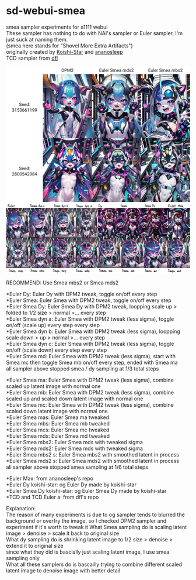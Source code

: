 # sd-webui-smea
smea sampler experiments for a1111 webui    
These sampler has nothing to do with NAI's sampler or Euler sampler, I'm just suck at naming them.      
(smea here stands for "Shovel More Extra Artifacts")      
originally created by [Koishi-Star](https://github.com/Koishi-Star/Euler-Smea-Dyn-Sampler) and [ananosleep](https://github.com/ananosleep/advanced_euler_sampler_extension)      
TCD sampler from [dfl](https://github.com/dfl/comfyui-tcd-scheduler)       
    
![sample2](https://github.com/AG-w/sd-webui-smea/blob/main/sample2.jpg?raw=true)    
![sample](https://github.com/AG-w/sd-webui-smea/blob/main/sample.jpg?raw=true)

RECOMMEND: Use Smea mbs2 or Smea mds2   

*Euler Dy: Euler Dy with DPM2 tweak, toggle on/off every step    
*Euler Smea: Euler Smea with DPM2 tweak, toggle on/off every step    
*Euler Smea Dy: Euler Smea Dy with DPM2 tweak, loopping scale up > folded to 1/2 size > normal >... every step     
*Euler Smea dyn a: Euler Smea with DPM2 tweak (less sigma), toggle on/off (scale up) every step every step    
*Euler Smea dyn b: Euler Smea with DPM2 tweak (less sigma), loopping scale down > up > normal >... every step   
*Euler Smea dyn c: Euler Smea with DPM2 tweak (less sigma), toggle on/off (scale down) every step every step   
*Euler Smea md: Euler Smea with DPM2 tweak (less sigma), start with Smea mc then toggle Smea mb on/off every step, ended with Smea ma  
all sampler above stopped smea / dy sampling at 1/3 total steps      
     
*Euler Smea ma: Euler Smea with DPM2 tweak (less sigma), combine scaled up latent image with normal one    
*Euler Smea mb: Euler Smea with DPM2 tweak (less sigma), combine scaled up and scaled down latent image with normal one    
*Euler Smea mc: Euler Smea with DPM2 tweak (less sigma), combine scaled down latent image with normal one          
*Euler Smea mas: Euler Smea ma tweaked    
*Euler Smea mbs: Euler Smea mb tweaked    
*Euler Smea mcs: Euler Smea mc tweaked    
*Euler Smea mds: Euler Smea md tweaked      
*Euler Smea mbs2: Euler Smea mds with tweaked sigma          
*Euler Smea mds2: Euler Smea mds with tweaked sigma     
*Euler Smea mbs2 s: Euler Smea mbs2 with smoothed latent in process        
*Euler Smea mds2 s: Euler Smea mds2 with smoothed latent in process     
all sampler above stopped smea sampling at 1/6 total steps    
    
*Euler Max: from ananosleep's repo     
*Euler Dy koishi-star: og Euler Dy made by koishi-star        
*Euler Smea Dy koishi-star: og Euler Smea Dy made by koishi-star     
*TCD and TCD Euler a: from dfl's repo        
       
Explanation:   
The reason of many experiments is due to og sampler tends to blurred the background or overfry the image, so I checked DPM2 sampler and experiment if it's worth to tweak it
What Smea sampling do is scaling latent image > denoise > scale it back to original size    
What dy sampling do is shrinking latent image to 1/2 size > denoise > extend it to original size    
since what they did is bascially just scaling latent image, I use smea sampling only    
What all these samplers do is bascailly trying to combine different scaled latent image to denoise image with better detail
